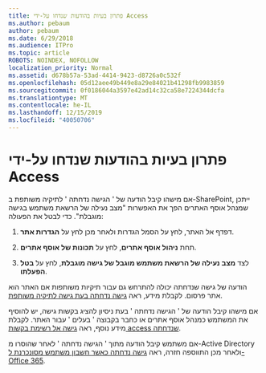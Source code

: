 ```yaml
---
title: פתרון בעיות בהודעות שנדחו על-ידי Access
ms.author: pebaum
author: pebaum
ms.date: 6/29/2018
ms.audience: ITPro
ms.topic: article
ROBOTS: NOINDEX, NOFOLLOW
localization_priority: Normal
ms.assetid: d678b57a-53ad-4414-9423-d8726a0c532f
ms.openlocfilehash: 05d12aee49b449e8a29e84021b41298fb9983859
ms.sourcegitcommit: 0f0186044a3597e42ad14c32ca58e7224344dcfa
ms.translationtype: MT
ms.contentlocale: he-IL
ms.lasthandoff: 12/15/2019
ms.locfileid: "40050706"
---
```

# <a name="troubleshoot-access-denied-messages"></a>פתרון בעיות בהודעות שנדחו על-ידי Access

אם מישהו קיבל הודעה של ' הגישה נדחתה ' לתיקיה משותפת ב-SharePoint, ייתכן שמנהל אוסף האתרים הפך את האפשרות "מצב נעילה של הרשאת משתמש בגישה מוגבלת". כדי לבטל את הפעולה: 
  
1. דפדף אל האתר, לחץ על הסמל הגדרות ולאחר מכן לחץ על **הגדרות אתר**.
    
2. תחת **ניהול אוסף אתרים**, לחץ על **תכונות של אוסף אתרים**.
    
3. לצד **מצב נעילה של הרשאת משתמש מוגבל של גישה מוגבלת**, לחץ על **בטל הפעלתו**.
    
הודעה של גישה שנדחתה יכולה להתרחש גם עבור תיקיות משותפות אם האתר הוא אתר פרסום. לקבלת מידע, ראה [גישה נדחתה בעת גישה לתיקיה משותפת](https://go.microsoft.com/fwlink/?linkid=2004317).
  
אם מישהו קיבל הודעה של ' הגישה נדחתה ' בעת ניסיון להציג בקשות גישה, יש להוסיף את המשתמש כמנהל אוסף אתרים או כחבר בקבוצה ' בעלים ' עבור האתר. לקבלת מידע נוסף, ראה [גישה אל רשימת בקשות access שנדחתה](https://go.microsoft.com/fwlink/?linkid=2004220).
  
אם משתמש קיבל הודעה מתוך ' הגישה נדחתה ' לאחר שהוסרו מ-Active Directory ולאחר מכן התווספה חזרה, ראה [גישה נדחתה כאשר חשבון משתמש מסונכרנת ל-Office 365](https://go.microsoft.com/fwlink/?linkid=2004318).
  

